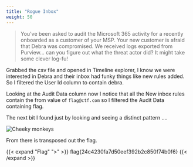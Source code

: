 ```yaml
---
title: "Rogue Inbox"
weight: 50
---
```


> You've been asked to audit the Microsoft 365 activity for a recently onboarded as a customer of your MSP.
> Your new customer is afraid that Debra was compromised. We received logs exported from Purview... can you figure out what the threat actor did? It might take some clever log-fu!

Grabbed the csv file and opened in Timeline explorer, I know we were interested in Debra and their inbox had funky things like new rules added. So I filtered the User Id column to contain debra.

Looking at the Audit Data column now I notice that all the New inbox rules contain the from value of `flag@ctf.com` so I filtered the Audit Data containing flag.

The next bit I found just by looking and seeing a distinct pattern ....

![Cheeky monkeys](../../images/rogue_inbox.png)

From there is transposed out the flag.

{{< expand "Flag" ">" >}}
flag{24c4230fa7d50eef392b2c850f74b0f6}
{{< /expand >}}